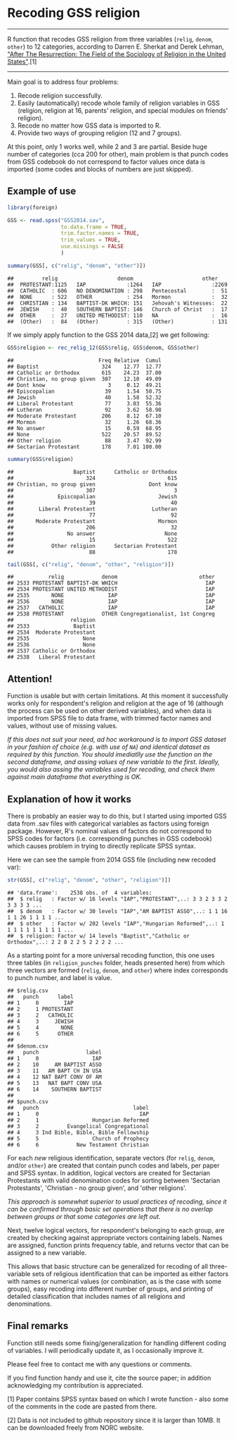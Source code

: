 Recoding GSS religion
================

------------------------------------------------------------------------

R function that recodes GSS religion from three variables (`relig`, `denom`, `other`) to 12 categories, according to Darren E. Sherkat and Derek Lehman, <a href="https://iranianredneck.wordpress.com/2016/11/29/why-reltrad-sucks-contesting-the-measure-of-american-religion/" target="_blank">&quot;After The Resurrection: The Field of the Sociology of Religion in the United States&quot;</a>.[1]

------------------------------------------------------------------------

Main goal is to address four problems:

1.  Recode religion successfully.
2.  Easily (automatically) recode whole family of religion variables in GSS (religion, religion at 16, parents' religion, and special modules on friends' religion).
3.  Recode no matter how GSS data is imported to R.
4.  Provide two ways of grouping religion (12 and 7 groups).

At this point, only 1 works well, while 2 and 3 are partial. Beside huge number of categories (cca 200 for other), main problem is that punch codes from GSS codebook do not correspond to factor values once data is imported (some codes and blocks of numbers are just skipped).

Example of use
--------------

``` r
library(foreign)

GSS <- read.spss("GSS2014.sav",
                 to.data.frame = TRUE,
                 trim.factor.names = TRUE,
                 trim_values = TRUE,
                 use.missings = FALSE
                 )

summary(GSS[, c("relig", "denom", "other")])
```

    ##         relig                   denom                      other     
    ##  PROTESTANT:1125   IAP             :1264   IAP                :2269  
    ##  CATHOLIC  : 606   NO DENOMINATION : 298   Pentecostal        :  51  
    ##  NONE      : 522   OTHER           : 254   Mormon             :  32  
    ##  CHRISTIAN : 134   BAPTIST-DK WHICH: 151   Jehovah's Witnesses:  22  
    ##  JEWISH    :  40   SOUTHERN BAPTIST: 146   Church of Christ   :  17  
    ##  OTHER     :  27   UNITED METHODIST: 110   NA                 :  16  
    ##  (Other)   :  84   (Other)         : 315   (Other)            : 131

If we simply apply function to the GSS 2014 data,[2] we get following:

``` r
GSS$religion <- rec_relig_12(GSS$relig, GSS$denom, GSS$other)
```

    ##                           Freq Relative  Cumul
    ## Baptist                    324    12.77  12.77
    ## Catholic or Orthodox       615    24.23  37.00
    ## Christian, no group given  307    12.10  49.09
    ## Dont know                    3     0.12  49.21
    ## Episcopalian                39     1.54  50.75
    ## Jewish                      40     1.58  52.32
    ## Liberal Protestant          77     3.03  55.36
    ## Lutheran                    92     3.62  58.98
    ## Moderate Protestant        206     8.12  67.10
    ## Mormon                      32     1.26  68.36
    ## No answer                   15     0.59  68.95
    ## None                       522    20.57  89.52
    ## Other religion              88     3.47  92.99
    ## Sectarian Protestant       178     7.01 100.00

``` r
summary(GSS$religion)
```

    ##                   Baptist      Catholic or Orthodox 
    ##                       324                       615 
    ## Christian, no group given                 Dont know 
    ##                       307                         3 
    ##              Episcopalian                    Jewish 
    ##                        39                        40 
    ##        Liberal Protestant                  Lutheran 
    ##                        77                        92 
    ##       Moderate Protestant                    Mormon 
    ##                       206                        32 
    ##                 No answer                      None 
    ##                        15                       522 
    ##            Other religion      Sectarian Protestant 
    ##                        88                       178

``` r
tail(GSS[, c("relig", "denom", "other", "religion")])
```

    ##           relig            denom                          other
    ## 2533 PROTESTANT BAPTIST-DK WHICH                            IAP
    ## 2534 PROTESTANT UNITED METHODIST                            IAP
    ## 2535       NONE              IAP                            IAP
    ## 2536       NONE              IAP                            IAP
    ## 2537   CATHOLIC              IAP                            IAP
    ## 2538 PROTESTANT            OTHER Congregationalist, 1st Congreg
    ##                  religion
    ## 2533              Baptist
    ## 2534  Moderate Protestant
    ## 2535                 None
    ## 2536                 None
    ## 2537 Catholic or Orthodox
    ## 2538   Liberal Protestant

Attention!
----------

Function is usable but with certain limitations. At this moment it successfully works only for respondent's religion and religion at the age of 16 (although the process can be used on other derived variables), and when data is imported from SPSS file to data frame, with trimmed factor names and values, without use of missing values.

*If this does not suit your need, ad hoc workaround is to import GSS dataset in your fashion of choice (e.g. with use of `NA`) and identical dataset as required by this function. You should imediatlly use the function on the second dataframe, and assing values of new variable to the first. Ideally, you would also assing the variables used for recoding, and check them against main dataframe that everything is OK.*

Explanation of how it works
---------------------------

There is probably an easier way to do this, but I started using imported GSS data from .sav files with categorical variables as factors using foreign package. However, R's nominal values of factors do not correspond to SPSS codes for factors (i.e. corresponding punches in GSS codebook) which causes problem in trying to directly replicate SPSS syntax.

Here we can see the sample from 2014 GSS file (including new recoded var):

``` r
str(GSS[, c("relig", "denom", "other", "religion")])
```

    ## 'data.frame':    2538 obs. of  4 variables:
    ##  $ relig   : Factor w/ 16 levels "IAP","PROTESTANT",..: 3 3 2 3 3 2 3 3 3 3 ...
    ##  $ denom   : Factor w/ 30 levels "IAP","AM BAPTIST ASSO",..: 1 1 16 1 1 26 1 1 1 1 ...
    ##  $ other   : Factor w/ 202 levels "IAP","Hungarian Reformed",..: 1 1 1 1 1 1 1 1 1 1 ...
    ##  $ religion: Factor w/ 14 levels "Baptist","Catholic or Orthodox",..: 2 2 8 2 2 5 2 2 2 2 ...

As a starting point for a more universal recoding function, this one uses three tables (in `religion_punches` folder, heads presented here) from which three vectors are formed (`relig`, `denom`, and `other`) where index corresponds to punch number, and label is value.

    ## $relig.csv
    ##   punch      label
    ## 1     0        IAP
    ## 2     1 PROTESTANT
    ## 3     2   CATHOLIC
    ## 4     3     JEWISH
    ## 5     4       NONE
    ## 6     5      OTHER
    ## 
    ## $denom.csv
    ##   punch               label
    ## 1     0                 IAP
    ## 2    10     AM BAPTIST ASSO
    ## 3    11   AM BAPT CH IN USA
    ## 4    12 NAT BAPT CONV OF AM
    ## 5    13   NAT BAPT CONV USA
    ## 6    14    SOUTHERN BAPTIST
    ## 
    ## $punch.csv
    ##   punch                              label
    ## 1     0                                IAP
    ## 2     1                 Hungarian Reformed
    ## 3     2         Evangelical Congregational
    ## 4     3 Ind Bible, Bible, Bible Fellowship
    ## 5     5                 Church of Prophecy
    ## 6     6            New Testament Christian

For each *new* religious identification, separate vectors (for `relig`, `denom`, and/or `other`) are created that contain punch codes and labels, per paper and SPSS syntax. In addition, logical vectors are created for Sectarian Protestants with valid denomination codes for sorting between 'Sectarian Protestants', 'Christian - no group given', and 'other religions'.

*This approach is somewhat superior to usual practices of recoding, since it can be confirmed through basic set operations that there is no overlap between groups or that some categories are left out.*

Next, twelve logical vectors, for respondent's belonging to each group, are created by checking against appropriate vectors containing labels. Names are assigned, function prints frequency table, and returns vector that can be assigned to a new variable.

This allows that basic structure can be generalized for recoding of all three-variable sets of religious identification that can be imported as either factors with names or numerical values (or combination, as is the case with some groups), easy recoding into different number of groups, and printing of detailed classification that includes names of all religions and denominations.

Final remarks
-------------

Function still needs some fixing/generalization for handling different coding of variables. I will periodically update it, as I occasionally improve it.

Please feel free to contact me with any questions or comments.

If you find function handy and use it, cite the source paper; in addition acknowledging my contribution is appreciated.

[1] Paper contains SPSS syntax based on which I wrote function - also some of the comments in the code are pasted from there.

[2] Data is not included to github repository since it is larger than 10MB. It can be downloaded freely from NORC website.
